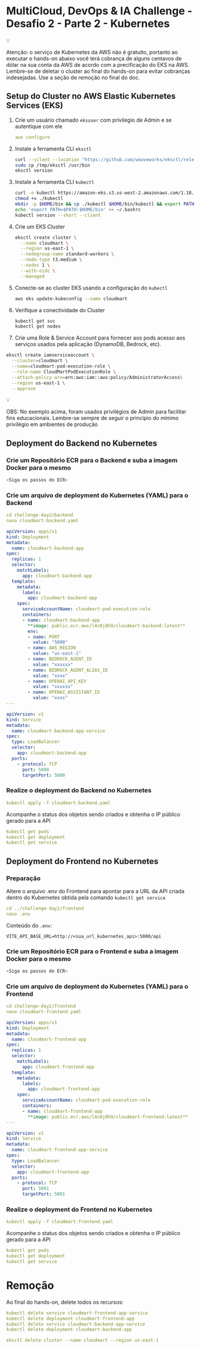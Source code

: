 # MultiCloud, DevOps & IA Challenge - Desafio 2 - Parte 2 - Kubernetes

<aside>
💡

Atenção: o serviço de Kubernetes da AWS não é gratuito, portanto ao executar o hands-on abaixo você terá cobrança de alguns centavos de dólar na sua conta da AWS de acordo com a precificação do EKS na AWS. Lembre-se de deletar o cluster ao final do hands-on para evitar cobranças indesejadas. Use a seção de remoção no final do doc.

</aside>

## Setup do Cluster no AWS Elastic Kubernetes Services (EKS)

1. Crie um usuário chamado `eksuser` com privilegio de Admin e se autentique com ele
    
    ```yaml
    aws configure
    ```
    
2. Instale a ferramenta CLI `eksctl` 
    
    ```bash
    curl --silent --location "https://github.com/weaveworks/eksctl/releases/latest/download/eksctl_$(uname -s)_amd64.tar.gz" | tar xz -C /tmp
    sudo cp /tmp/eksctl /usr/bin
    eksctl version
    ```
    
3. Instale a ferramenta CLI `kubectl` 
    
    ```bash
    curl -o kubectl https://amazon-eks.s3.us-west-2.amazonaws.com/1.18.9/2020-11-02/bin/linux/amd64/kubectl
    chmod +x ./kubectl
    mkdir -p $HOME/bin && cp ./kubectl $HOME/bin/kubectl && export PATH=$PATH:$HOME/bin
    echo 'export PATH=$PATH:$HOME/bin' >> ~/.bashrc
    kubectl version --short --client
    ```
    
4. Crie um EKS Cluster
    
    ```bash
    eksctl create cluster \
      --name cloudmart \
      --region us-east-1 \
      --nodegroup-name standard-workers \
      --node-type t3.medium \
      --nodes 1 \
      --with-oidc \
      --managed
    ```
    
5. Conecte-se ao cluster EKS usando a configuração do `kubectl` 
    
    ```bash
    aws eks update-kubeconfig --name cloudmart
    
    ```
    
6. Verifique a conectividade do Cluster
    
    ```bash
    kubectl get svc
    kubectl get nodes
    ```
    

6. Crie uma Role & Service Account para fornecer aos pods acesso aos serviços usados pela aplicação (DynamoDB, Bedrock, etc).

```bash
eksctl create iamserviceaccount \
  --cluster=cloudmart \
  --name=cloudmart-pod-execution-role \
  --role-name CloudMartPodExecutionRole \
  --attach-policy-arn=arn:aws:iam::aws:policy/AdministratorAccess\
  --region us-east-1 \
  --approve
```

<aside>
💡

OBS: No exemplo acima, foram usados privilégios de Admin para facilitar fins educacionais. Lembre-se sempre de seguir o princípio do mínimo privilégio em ambientes de produção

</aside>

## Deployment do Backend no Kubernetes

### **Crie um Repositório ECR para o Backend e suba a imagem Docker para o mesmo**

```bash
<Siga os passos do ECR>
```

### **Crie um arquivo de deployment do Kubernetes (YAML) para o Backend**

```yaml
cd challenge-day2/backend
nano cloudmart-backend.yaml
```

```yaml
apiVersion: apps/v1
kind: Deployment
metadata:
  name: cloudmart-backend-app
spec:
  replicas: 1
  selector:
    matchLabels:
      app: cloudmart-backend-app
  template:
    metadata:
      labels:
        app: cloudmart-backend-app
    spec:
      serviceAccountName: cloudmart-pod-execution-role
      containers:
      - name: cloudmart-backend-app
        **image: public.ecr.aws/l4c0j8h9/cloudmart-backend:latest**
        env:
        - name: PORT
          value: "5000"
        - name: AWS_REGION
          value: "us-east-1"
        - name: BEDROCK_AGENT_ID
          value: "xxxxxx"
        - name: BEDROCK_AGENT_ALIAS_ID
          value: "xxxx"
        - name: OPENAI_API_KEY
          value: "xxxxxx"
        - name: OPENAI_ASSISTANT_ID
          value: "xxxx"
---

apiVersion: v1
kind: Service
metadata:
  name: cloudmart-backend-app-service
spec:
  type: LoadBalancer
  selector:
    app: cloudmart-backend-app
  ports:
    - protocol: TCP
      port: 5000
      targetPort: 5000
```

### **Realize o deployment do Backend no Kubernetes**

```yaml
kubectl apply -f cloudmart-backend.yaml
```

Acompanhe o status dos objetos sendo criados e obtenha o IP público gerado para a API

```yaml
kubectl get pods
kubectl get deployment
kubectl get service
```

## Deployment do Frontend no Kubernetes

### Preparação

Altere o arquivo .env do Frontend para apontar para a URL da API criada dentro do Kubernetes obtida pela comando `kubectl get service` 

```yaml
cd ../challenge-day2/frontend
nano .env
```

Conteúdo do `.env`:

```
VITE_API_BASE_URL=http://<sua_url_kubernetes_api>:5000/api

```

### **Crie um Repositório ECR para o Frontend e suba a imagem Docker para o mesmo**

```bash
<Siga os passos do ECR>
```

### **Crie um arquivo de deployment do Kubernetes (YAML) para o Frontend**

```yaml
cd challenge-day2/frontend
nano cloudmart-frontend.yaml
```

```yaml
apiVersion: apps/v1
kind: Deployment
metadata:
  name: cloudmart-frontend-app
spec:
  replicas: 1
  selector:
    matchLabels:
      app: cloudmart-frontend-app
  template:
    metadata:
      labels:
        app: cloudmart-frontend-app
    spec:
      serviceAccountName: cloudmart-pod-execution-role
      containers:
      - name: cloudmart-frontend-app
        **image: public.ecr.aws/l4c0j8h9/cloudmart-frontend:latest**
---

apiVersion: v1
kind: Service
metadata:
  name: cloudmart-frontend-app-service
spec:
  type: LoadBalancer
  selector:
    app: cloudmart-frontend-app
  ports:
    - protocol: TCP
      port: 5001
      targetPort: 5001
```

### **Realize o deployment do Frontend no Kubernetes**

```yaml
kubectl apply -f cloudmart-frontend.yaml
```

Acompanhe o status dos objetos sendo criados e obtenha o IP público gerado para a API

```yaml
kubectl get pods
kubectl get deployment
kubectl get service
```

# Remoção

Ao final do hands-on, delete todos os recursos:

```yaml
kubectl delete service cloudmart-frontend-app-service
kubectl delete deployment cloudmart-frontend-app
kubectl delete service cloudmart-backend-app-service
kubectl delete deployment cloudmart-backend-app

eksctl delete cluster --name cloudmart --region us-east-1

```